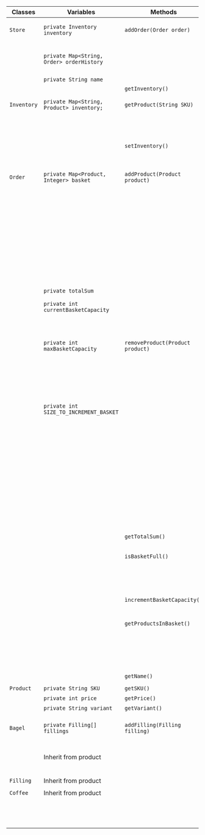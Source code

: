 
| Classes     | Variables                                 | Methods                          | Scenario                                                        | Outcomes                                                                                                                      |
|-------------|-------------------------------------------|----------------------------------|-----------------------------------------------------------------|-------------------------------------------------------------------------------------------------------------------------------|
| `Store`     | `private Inventory inventory`             | `addOrder(Order order)`          | Argument is valid type                                          | Add order to order history and return true                                                                                    |
|             | `private Map<String, Order> orderHistory` |                                  | Argument is not of type Order                                   | Return false                                                                                                                  |
|             | `private String name`                     |                                  |                                                                 |                                                                                                                               |
|             |                                           | `getInventory()`                 |                                                                 | Return inventory                                                                                                              |
|             |                                           |                                  |                                                                 |                                                                                                                               |
| `Inventory` | `private Map<String, Product> inventory;` | `getProduct(String SKU)`         | SKU is in the map                                               | Return product                                                                                                                |
|             |                                           |                                  | Sku is not in the map                                           | Return null                                                                                                                   |
|             |                                           |                                  |                                                                 |                                                                                                                               |
|             |                                           | `setInventory()`                 |                                                                 | Sets inventory                                                                                                                |
|             |                                           |                                  |                                                                 |                                                                                                                               |
| `Order`     | `private Map<Product, Integer> basket`    | `addProduct(Product product)`    | Argument is valid type and is not in the basket                 | Add Product to basket, set value (quantity) to 1, add price to total sum, increment the currentBasketCapacity and return true |
|             |                                           |                                  | Argument is valid type and is already in the basket             | Increment quantity, add price to total sum, increment the currentBasketCapacity and return true                               |
|             |                                           |                                  | Argument is not of type Product                                 | Return false                                                                                                                  |
|             | `private totalSum`                        |                                  | Basket is ful                                                   | Return false                                                                                                                  |
|             | `private int currentBasketCapacity`       |                                  |                                                                 |                                                                                                                               |
|             | `private int maxBasketCapacity`           | `removeProduct(Product product)` | Argument is valid type, product is in the basket and value == 1 | Remove Product from basket, subtract price from total sum, decrement currentBasketCapacity and return true                    |
|             | `private int SIZE_TO_INCREMENT_BASKET`    |                                  | Argument is valid type, product is in the basket and value > 1  | Increment quantity, subtract price from total sum, increment the currentBasketCapacity and return true                        |
|             |                                           |                                  | Argument is valid type, product is not in the basket            | Return false and write message                                                                                                |
|             |                                           |                                  | Argument is not of type Product                                 | Return false                                                                                                                  |
|             |                                           |                                  |                                                                 |                                                                                                                               |
|             |                                           | `getTotalSum()`                  |                                                                 | Return total sum                                                                                                              |
|             |                                           |                                  |                                                                 |                                                                                                                               |
|             |                                           | `isBasketFull()`                 | Basket is ful                                                   | Write message to console and return true                                                                                      |
|             |                                           |                                  | Basket is not ful                                               | Return false                                                                                                                  |
|             |                                           |                                  |                                                                 |                                                                                                                               |
|             |                                           |                                  |                                                                 |                                                                                                                               |
|             |                                           | `ìncrementBasketCapacity()`      |                                                                 | Capacity is incremented                                                                                                       |
|             |                                           |                                  |                                                                 |                                                                                                                               |
|             |                                           | `getProductsInBasket()`          | There are products in basket                                    | Return products as a list                                                                                                     |
|             |                                           |                                  | There are not any products in basket                            | Return empty list                                                                                                             |
|             |                                           |                                  |                                                                 |                                                                                                                               |
|             |                                           | `getName()`                      |                                                                 | Return name                                                                                                                   |
|             |                                           |                                  |                                                                 |                                                                                                                               |
| `Product`   | `private String SKU`	                     | `getSKU()`                       |                                                                 | Return the SKU                                                                                                                |
|             | `private int price`                       | `getPrice()`                     |                                                                 | Return the price                                                                                                              |
|             | `private String variant`                  | `getVariant()`                   |                                                                 | Return the variant                                                                                                            |
|             |                                           |                                  |                                                                 |                                                                                                                               |
| `Bagel`     | `private Filling[] fillings`              | `addFilling(Filling filling)`    | Argument is valid type                                          | Add filling to array and return true                                                                                          |
|             | Inherit from product                      |                                  | Argument is not of type Filling                                 | Return false                                                                                                                  |
|             |                                           |                                  |                                                                 |                                                                                                                               |
| `Filling`   | Inherit from product                      |                                  |                                                                 |                                                                                                                               |
|             |                                           |                                  |                                                                 |                                                                                                                               |
| `Coffee`    | Inherit from product                      |                                  |                                                                 |                                                                                                                               |
|             |                                           |                                  |                                                                 |                                                                                                                               |
|             |                                           |                                  |                                                                 |                                                                                                                               |
|             |                                           |                                  |                                                                 |                                                                                                                               |
|             |                                           |                                  |                                                                 |                                                                                                                               |
|             |                                           |                                  |                                                                 |                                                                                                                               |
|             |                                           |                                  |                                                                 |                                                                                                                               |
|             |                                           |                                  |                                                                 |                                                                                                                               |
|             |                                           |                                  |                                                                 |                                                                                                                               |
|             |                                           |                                  |                                                                 |                                                                                                                               |
|             |                                           |                                  |                                                                 |                                                                                                                               |
|             |                                           |                                  |                                                                 |                                                                                                                               |
|             |                                           |                                  |                                                                 |                                                                                                                               |
|             |                                           |                                  |                                                                 |                                                                                                                               |
